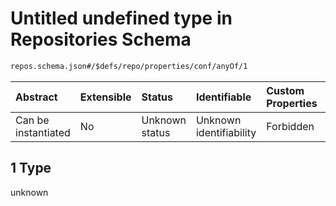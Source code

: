 # Untitled undefined type in Repositories Schema

```txt
repos.schema.json#/$defs/repo/properties/conf/anyOf/1
```



| Abstract            | Extensible | Status         | Identifiable            | Custom Properties | Additional Properties | Access Restrictions | Defined In                                                             |
| :------------------ | :--------- | :------------- | :---------------------- | :---------------- | :-------------------- | :------------------ | :--------------------------------------------------------------------- |
| Can be instantiated | No         | Unknown status | Unknown identifiability | Forbidden         | Allowed               | none                | [repos.schema.json\*](../out/repos.schema.json "open original schema") |

## 1 Type

unknown
